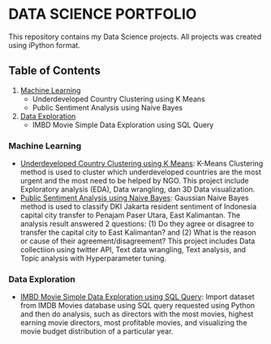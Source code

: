 # DATA SCIENCE PORTFOLIO
This repository contains my Data Science projects. All projects was created using iPython format.

## Table of Contents
1. [Machine Learning](#machine-learning)
   - Underdeveloped Country Clustering using K Means
   - Public Sentiment Analysis using Naive Bayes
2. [Data Exploration](#data-exploration)
   - IMBD Movie Simple Data Exploration using SQL Query

### Machine Learning
- [Underdeveloped Country Clustering using K Means](https://github.com/rainaldyd/Portfolio/blob/main/Machine%20Learning/Underdeveloped%20Country%20Clustering%20using%20K%20Means.ipynb): K-Means Clustering method is used to cluster which underdeveloped countries are the most urgent and the most need to be helped by NGO. This project include Exploratory analysis (EDA), Data wrangling, dan 3D Data visualization.
- [Public Sentiment Analysis using Naive Bayes](https://github.com/rainaldyd/Portfolio/blob/main/Machine%20Learning/Public%20Sentiment%20Analysis%20using%20Naive%20Bayes.ipynb): Gaussian Naive Bayes method is used to classify DKI Jakarta resident sentiment of Indonesia capital city transfer to Penajam Paser Utara, East Kalimantan. The analysis result answered 2 questions: (1) Do they agree or disagree to transfer the capital city to East Kalimantan? and (2) What is the reason or cause of their agreement/disagreement? This project includes Data collectiion using twitter API, Text data wrangling, Text analysis, and Topic analysis with Hyperparameter tuning.

### Data Exploration
- [IMBD Movie Simple Data Exploration using SQL Query](https://github.com/rainaldyd/Portfolio/blob/main/Data%20Exploration/IMBD%20Movie%20Simple%20Data%20Exploration.ipynb): Import dataset from IMDB Movies database using SQL query requested using Python and then do analysis, such as directors with the most movies, highest earning movie directors, most profitable movies, and visualizing the movie budget distribution of a particular year.
